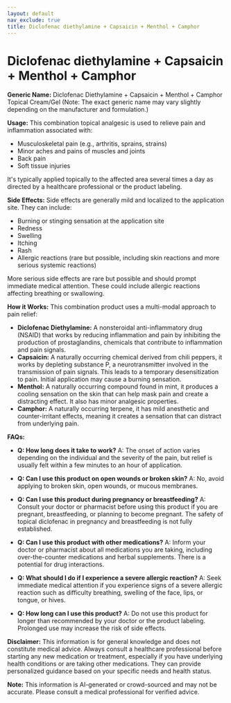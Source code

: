 ```yaml
---
layout: default
nav_exclude: true
title: Diclofenac diethylamine + Capsaicin + Menthol + Camphor
---
```


# Diclofenac diethylamine + Capsaicin + Menthol + Camphor

**Generic Name:** Diclofenac Diethylamine + Capsaicin + Menthol + Camphor Topical Cream/Gel (Note:  The exact generic name may vary slightly depending on the manufacturer and formulation.)

**Usage:** This combination topical analgesic is used to relieve pain and inflammation associated with:

* Musculoskeletal pain (e.g., arthritis, sprains, strains)
* Minor aches and pains of muscles and joints
* Back pain
* Soft tissue injuries

It's typically applied topically to the affected area several times a day as directed by a healthcare professional or the product labeling.

**Side Effects:** Side effects are generally mild and localized to the application site.  They can include:

* Burning or stinging sensation at the application site
* Redness
* Swelling
* Itching
* Rash
* Allergic reactions (rare but possible, including skin reactions and more serious systemic reactions)

More serious side effects are rare but possible and should prompt immediate medical attention. These could include allergic reactions affecting breathing or swallowing.

**How it Works:** This combination product uses a multi-modal approach to pain relief:

* **Diclofenac Diethylamine:** A nonsteroidal anti-inflammatory drug (NSAID) that works by reducing inflammation and pain by inhibiting the production of prostaglandins, chemicals that contribute to inflammation and pain signals.
* **Capsaicin:** A naturally occurring chemical derived from chili peppers, it works by depleting substance P, a neurotransmitter involved in the transmission of pain signals.  This leads to a temporary desensitization to pain. Initial application may cause a burning sensation.
* **Menthol:** A naturally occurring compound found in mint, it produces a cooling sensation on the skin that can help mask pain and create a distracting effect.  It also has minor analgesic properties.
* **Camphor:** A naturally occurring terpene, it has mild anesthetic and counter-irritant effects, meaning it creates a sensation that can distract from underlying pain.


**FAQs:**

* **Q: How long does it take to work?** A: The onset of action varies depending on the individual and the severity of the pain, but relief is usually felt within a few minutes to an hour of application.

* **Q: Can I use this product on open wounds or broken skin?** A: No, avoid applying to broken skin, open wounds, or mucous membranes.

* **Q: Can I use this product during pregnancy or breastfeeding?** A:  Consult your doctor or pharmacist before using this product if you are pregnant, breastfeeding, or planning to become pregnant.  The safety of topical diclofenac in pregnancy and breastfeeding is not fully established.

* **Q:  Can I use this product with other medications?** A: Inform your doctor or pharmacist about all medications you are taking, including over-the-counter medications and herbal supplements.  There is a potential for drug interactions.

* **Q: What should I do if I experience a severe allergic reaction?** A:  Seek immediate medical attention if you experience signs of a severe allergic reaction such as difficulty breathing, swelling of the face, lips, or tongue, or hives.

* **Q: How long can I use this product?** A: Do not use this product for longer than recommended by your doctor or the product labeling.  Prolonged use may increase the risk of side effects.

**Disclaimer:** This information is for general knowledge and does not constitute medical advice.  Always consult a healthcare professional before starting any new medication or treatment, especially if you have underlying health conditions or are taking other medications.  They can provide personalized guidance based on your specific needs and health status.


**Note:** This information is AI-generated or crowd-sourced and may not be accurate. Please consult a medical professional for verified advice.